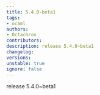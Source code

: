 ```yaml
---
title: 5.4.0-beta1
tags:
- ocaml
authors:
- Octachron
contributors:
description: release 5.4.0~beta1
changelog:
versions:
unstable: true
ignore: false
---
```


<p>release 5.4.0~beta1</p>
